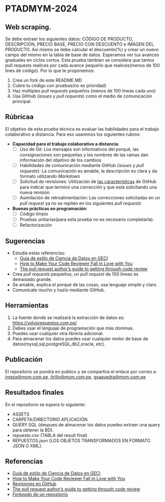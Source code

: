 # PTADMYM-2024

## Web scraping.
Se debe extraer los siguientes datos: CÓDIGO DE PRODUCTO, DESCRIPCIÓN, PRECIO BASE, PRECIO CON DESCUENTO e IMÁGEN DEL PRODUCTO. Así mismo se debe calcular el descuento(%) y crear un nuevo campo del mismo en la tabla de base de datos.
Esperamos ver tus avances graduales en ciclos cortos. Esta prueba támbien se considera que tantos pull requests realices por cada avance pequeño que realices(menos de 100 lines de código). Por lo que te proponemos:

1. Crea un fork de este README.MD
2. Cubre tu código con pruebas(no es prioridad)
3. Haz múltiples _pull requests_ pequeños (menos de 100 líneas cada uno)
4. Usa GitHub (_issues_ y _pull requests_) como el medio de comunicación principal.

## Rúbricaa

El objetivo de esta prueba técnica es evaluar las habilidades para el trabajo colaborativo a
distancia. Para eso usaremos los siguientes rubros:

- **Capacidad para el trabajo colaborativo a distancia**:
  - [ ] Uso de Git: Los mensajes son informativos del porqué, las consignaciones son pequeñas y los
    nombres de las ramas dan información del objetivo de los cambios
  - [ ] Habilidades de comunicación mediante GitHub (_issues_ y _pull requests_): La comunicación es
    amable, la descripción es clara y da formato utilizando _Markdown_
  - [ ] Solicitud de revisiones: Utilización de [las
    características](https://docs.github.com/en/github/collaborating-with-issues-and-pull-requests/requesting-a-pull-request-review)
    de GitHub para indicar que terminó una corrección y que está solicitando una nueva revisión
  - [ ] Asimilación de retroalimentación: Las correcciones solicitadas en un _pull request_ ya no se
    repiten en los siguientes _pull requests_

- **Buenas prácticas en programación**:
  - [ ] Código limpio
  - [ ] Pruebas unitarias(para esta prueba no es necesario completarla).
  - [ ] Refactorización

## Sugerencias

- Estudia estas referencias:
    - [Guía de estilo de Ciencia de Datos en GECI](https://islas.dev/guia_de_estilo/)
    - [How to Make Your Code Reviewer Fall in Love with You](https://mtlynch.io/code-review-love/)
    - [The pull request author’s guide to getting through code review](https://google.github.io/eng-practices/review/developer/)
- Crea _pull requests_ pequeños; un _pull request_ de 100 líneas es demasiado grande.
- Se amable, explica el porqué de las cosas, usa lenguaje simple y claro.
- Comunícate mucho y hazlo mediante GitHub.

## Herramientas
1. La fuente donde se realizará la extracción de datos es: https://volvorepuestos.com.pe/
2. Debes usar el lenguaje de programación que más dominas.
3. Puedes usar cualquier otra librería adicional.
6. Para almacenar los datos puedes usar cualquier motor de base de datos(mysql,sql,postgreSQL,db2,oracle, etc).


## Publicación
El repositorio se pondrá en publico y se compartira el enlace por correo a: jmeza@mym.com.pe, jtrillo@mym.com.pe, gsaavedra@mym.com.pe

## Resultados finales
En el repositorio se espera lo siguiente:

- ASSETS
- CARPETA/DIRECTORIO APLICACIÓN
- QUERY.SQL (despues de almacenar los datos puedes extraer una query para obtener la BD).
- repuesto.csv (TABLA del result final)
- REPUESTOS.json (LOS OBJETOS TRANSFORMADOS EN FORMATO JSON O XML).


## Referencias

- [Guía de estilo de Ciencia de Datos en GECI](https://islas.dev/guia_de_estilo/)
- [How to Make Your Code Reviewer Fall in Love with You](https://mtlynch.io/code-review-love/)
- [Revisiones en GitHub](https://docs.github.com/en/github/collaborating-with-issues-and-pull-requests/requesting-a-pull-request-review)
- [The pull request author’s guide to getting through code review](https://google.github.io/eng-practices/review/developer/)
- [_Forkeado_ de un repositorio](https://docs.github.com/en/github/getting-started-with-github/fork-a-repo)
